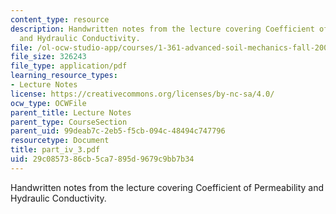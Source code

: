 ```yaml
---
content_type: resource
description: Handwritten notes from the lecture covering Coefficient of Permeability
  and Hydraulic Conductivity.
file: /ol-ocw-studio-app/courses/1-361-advanced-soil-mechanics-fall-2004/29c0857386cb5ca7895d9679c9bb7b34_part_iv_3.pdf
file_size: 326243
file_type: application/pdf
learning_resource_types:
- Lecture Notes
license: https://creativecommons.org/licenses/by-nc-sa/4.0/
ocw_type: OCWFile
parent_title: Lecture Notes
parent_type: CourseSection
parent_uid: 99deab7c-2eb5-f5cb-094c-48494c747796
resourcetype: Document
title: part_iv_3.pdf
uid: 29c08573-86cb-5ca7-895d-9679c9bb7b34
---
```

Handwritten notes from the lecture covering Coefficient of Permeability and Hydraulic Conductivity.